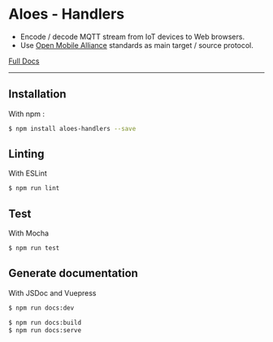 # Aloes - Handlers

- Encode / decode MQTT stream from IoT devices to Web browsers.
- Use [Open Mobile Alliance](http://www.openmobilealliance.org/wp/OMNA/LwM2M/LwM2MRegistry.html) standards as main target / source protocol.

[Full Docs](https://aloes.frama.io/aloes-handlers/)

---

## Installation

With npm :

```bash
$ npm install aloes-handlers --save
```

## Linting

With ESLint

```bash
$ npm run lint
```

## Test

With Mocha

```bash
$ npm run test
```

## Generate documentation

With JSDoc and Vuepress

```bash
$ npm run docs:dev
```

```bash
$ npm run docs:build
$ npm run docs:serve
```
